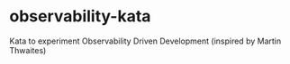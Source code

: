 # observability-kata
Kata to experiment Observability Driven Development (inspired by Martin Thwaites)
